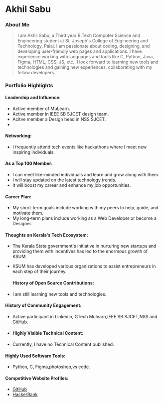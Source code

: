 # Akhil Sabu

### About Me

> I am Akhil Sabu, a Third year B.Tech Computer Science and Engineering student at St. Joseph's College of Engineering and Technology, Palai. I am passionate about coding, designing, and developing user-friendly web pages and applications. I have experience working with languages and tools like C, Python, Java, Figma, HTML, CSS, JS, etc.. I look forward to learning new tools and technologies and gaining new experiences, collaborating with my fellow developers.
> 
### Portfolio Highlights


#### Leadership and Influence:

- Active member of MuLearn.
- Active member in IEEE SB SJCET design team.
- Acitve member a Design head in NSS SJCET.
- 
#### Networking:

- I frequently attend tech events like hackathons where I meet new inspiring individuals.

#### As a Top 100 Member:

- I can meet like-minded individuals and learn and grow along with them.
- I will stay updated on the latest technology trends.
- It will boost my career and enhance my job opportunities.

#### Career Plan:

- My short-term goals include working with my peers to help, guide, and motivate them.
- My long-term plans include working as a Web Developer or become a Designer.

#### Thoughts on Kerala's Tech Ecosystem:

- The Kerala State government's initiative in nurturing new startups and providing them with incentives has led to the enormous growth of KSUM.
- KSUM has developed various organizations to assist entrepreneurs in each step of their journey.

  #### History of Open Source Contributions:

- I am still learning new tools and technologies.

#### History of Community Engagement:

-  Active participant in Linkedin, GTech Mulearn,IEEE SB SJCET,NSS and GitHub.

-  #### Highly Visible Technical Content:

- Currently, I have no Technical Content published.

#### Highly Used Software Tools:

- Python, C, Figma,photoshop,vs code.

#### Competitive Website Profiles:

- [GitHub](https://github.com/AKHXI1)
- [HackerRank](https://www.hackerrank.com/akhilsabu2052003)
